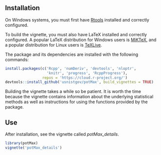 ## Installation

On Windows systems, you must first have 
[Rtools](https://cran.r-project.org/bin/windows/Rtools/)
installed and correctly configured.

To build the vignette, you must also have LaTeX installed and
correctly configured. A popular LaTeX distribution for Windows users
is [MiKTeX](https://miktex.org/), and a popular distribution for Linux
users is [TeXLive](https://www.tug.org/texlive/).

The package and its dependencies are installed with the following
commands:

```r
install.packages(c('Rcpp', 'numDeriv', 'devtools', 'nloptr',
                   'knitr', 'progress', 'RcppProgress'), 
                 repos = 'https://cloud.r-project.org/')
devtools::install_github('usnistgov/potMax', build_vignettes = TRUE)
```

Building the vignette takes a while so be patient. It is worth the
time because the vignette contains information about the underlying
statistical methods as well as instructions for using the functions
provided by the package.

## Use

After installation, see the vignette called *potMax_details*.

```r
library(potMax)
vignette('potMax_details')
```
